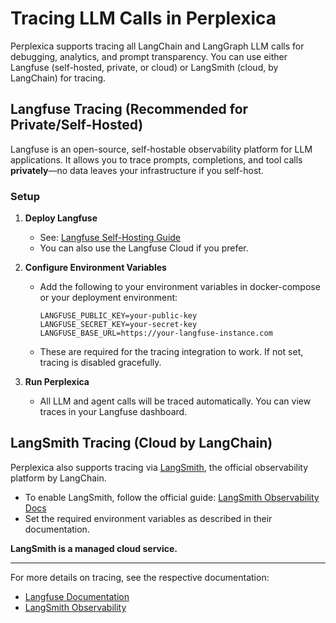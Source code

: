 # Tracing LLM Calls in Perplexica

Perplexica supports tracing all LangChain and LangGraph LLM calls for debugging, analytics, and prompt transparency. You can use either Langfuse (self-hosted, private, or cloud) or LangSmith (cloud, by LangChain) for tracing.

## Langfuse Tracing (Recommended for Private/Self-Hosted)

Langfuse is an open-source, self-hostable observability platform for LLM applications. It allows you to trace prompts, completions, and tool calls **privately**—no data leaves your infrastructure if you self-host.

### Setup

1. **Deploy Langfuse**
   - See: [Langfuse Self-Hosting Guide](https://langfuse.com/docs/self-hosting)
   - You can also use the Langfuse Cloud if you prefer.

2. **Configure Environment Variables**
   - Add the following to your environment variables in docker-compose or your deployment environment:

     ```env
     LANGFUSE_PUBLIC_KEY=your-public-key
     LANGFUSE_SECRET_KEY=your-secret-key
     LANGFUSE_BASE_URL=https://your-langfuse-instance.com
     ```

   - These are required for the tracing integration to work. If not set, tracing is disabled gracefully.

3. **Run Perplexica**
   - All LLM and agent calls will be traced automatically. You can view traces in your Langfuse dashboard.

## LangSmith Tracing (Cloud by LangChain)

Perplexica also supports tracing via [LangSmith](https://smith.langchain.com/), the official observability platform by LangChain.

- To enable LangSmith, follow the official guide: [LangSmith Observability Docs](https://docs.smith.langchain.com/observability)
- Set the required environment variables as described in their documentation.

**LangSmith is a managed cloud service.**

---

For more details on tracing, see the respective documentation:

- [Langfuse Documentation](https://langfuse.com/docs)
- [LangSmith Observability](https://docs.smith.langchain.com/observability)
